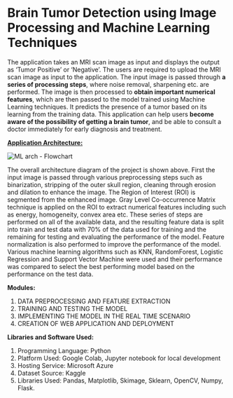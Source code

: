 # Brain Tumor Detection using Image Processing and Machine Learning Techniques

The application takes an MRI scan image as input and displays the output as ‘Tumor Positive’ or ‘Negative’. The users are required to upload the MRI scan image as input to the application. The input image is passed through <b>a series of processing steps</b>, where noise removal, sharpening etc. are performed. The image is then processed to <b>obtain important numerical features</b>, which are then passed to the model trained using Machine Learning techniques. It predicts the presence of a tumor based on its learning from the training data. This application can help users <b>become aware of the possibility of getting a brain tumor</b>, and be able to consult a doctor immediately for early diagnosis and treatment.

<b><u>Application Architecture:</u></b>

![ML arch - Flowchart](https://user-images.githubusercontent.com/54795291/177501369-1b3f6d4b-0202-4984-86e5-fb00848f7f65.png)


The overall architecture diagram of the project is shown above. First the input image is passed through various preprocessing steps such as binarization, stripping of the outer skull region, cleaning through erosion and dilation to enhance the image. The Region of Interest (ROI) is segmented from the enhanced image. Gray Level Co-occurrence Matrix technique is applied on the ROI to extract numerical features including such as energy, homogeneity, convex area etc. These series of steps are performed on all of the available data, and the resulting feature data is split into train and test data with 70% of the data used for training and the remaining for testing and evaluating the performance of the model. Feature normalization is also performed to improve the performance of the model. Various machine learning algorithms such as KNN, RandomForest, Logistic Regression and Support Vector Machine were used and their performance was compared to select the best performing model based on the performance on the test data.

<b>Modules:</b>
<ol>
<li>DATA PREPROCESSING AND FEATURE EXTRACTION</li>
<li>TRAINING AND TESTING THE MODEL</li>
<li>IMPLEMENTING THE MODEL IN THE REAL TIME SCENARIO</li>
<li>CREATION OF WEB APPLICATION AND DEPLOYMENT</li>
</ol>

<b>Libraries and Software Used:</b>
<ol>
<li>Programming Language: Python</li>
<li>Platform Used: Google Colab, Jupyter notebook for local development</li>
<li>Hosting Service: Microsoft Azure</li>
<li>Dataset Source: Kaggle</li>
<li>Libraries Used: Pandas, Matplotlib, Skimage, Sklearn, OpenCV, Numpy, Flask.</li>
</ol>


